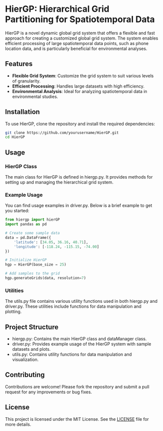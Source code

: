 # HierGP: Hierarchical Grid Partitioning for Spatiotemporal Data

HierGP is a novel dynamic global grid system that offers a flexible and fast approach for creating a customized global grid system. The system enables efficient processing of large spatiotemporal data points, such as phone location data, and is particularly beneficial for environmental analyses.

## Features

- **Flexible Grid System**: Customize the grid system to suit various levels of granularity.
- **Efficient Processing**: Handles large datasets with high efficiency.
- **Environmental Analysis**: Ideal for analyzing spatiotemporal data in environmental studies.

## Installation

To use HierGP, clone the repository and install the required dependencies:

```bash
git clone https://github.com/yourusername/HierGP.git
cd HierGP
```

## Usage

### HierGP Class

The main class for HierGP is defined in hiergp.py. It provides methods for setting up and managing the hierarchical grid system.

### Example Usage

You can find usage examples in driver.py. Below is a brief example to get you started:

```python
from hiergp import hierGP
import pandas as pd

# Create some sample data
data = pd.DataFrame({
    'latitude': [34.05, 36.16, 40.71],
    'longitude': [-118.24, -115.15, -74.00]
})

# Initialize HierGP
hgp = HierGP(base_size = 25)

# Add samples to the grid
hgp.generateGrids(data, resolution=7)
```

### Utilities

The utils.py file contains various utility functions used in both hiergp.py and driver.py. These utilities include functions for data manipulation and plotting.

## Project Structure

- hiergp.py: Contains the main HierGP class and dataManager class.
- driver.py: Provides example usage of the HierGP system with sample datasets and plots.
- utils.py: Contains utility functions for data manipulation and visualization.

## Contributing

Contributions are welcome! Please fork the repository and submit a pull request for any improvements or bug fixes.

## License

This project is licensed under the MIT License. See the [LICENSE](LICENSE) file for more details.
